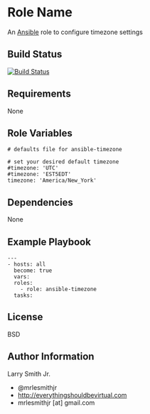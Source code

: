 Role Name
=========

An [Ansible] role to configure timezone settings

Build Status
------------
[![Build Status](https://travis-ci.org/mrlesmithjr/ansible-timezone.svg?branch=master)](https://travis-ci.org/mrlesmithjr/ansible-timezone)

Requirements
------------

None

Role Variables
--------------

```
# defaults file for ansible-timezone

# set your desired default timezone
#timezone: 'UTC'
#timezone: 'EST5EDT'
timezone: 'America/New_York'
```

Dependencies
------------

None

Example Playbook
----------------

```
---
- hosts: all
  become: true
  vars:
  roles:
    - role: ansible-timezone
  tasks:
```

License
-------

BSD

Author Information
------------------

Larry Smith Jr.
- @mrlesmithjr
- http://everythingshouldbevirtual.com
- mrlesmithjr [at] gmail.com

[Ansible]: <https://www.ansible.com>
